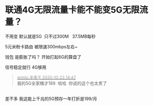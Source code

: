 # 联通4G无限流量卡能不能变5G无限流量？


不用变 默认就是5G&nbsp;&nbsp;只不过300M&nbsp; &nbsp;37.5MB每秒

5元米粉卡路由 被限速300mbps左右~

钱包 是膨胀了吗？ 开始打起6G的算盘了

信号稳定就行 4G够用<img id="aimg_JGOf0" onclick="zoom(this, this.src, 0, 0, 0)" class="zoom" src="https://cdn.jsdelivr.net/gh/hishis/forum-master/public/images/patch.gif" onmouseover="img_onmouseoverfunc(this)" onload="thumbImg(this)" border="0" alt="" />

<div class="quote"><blockquote><font size="2"><a href="https://www.hostloc.com/forum.php?mod=redirect&amp;goto=findpost&amp;pid=9335996&amp;ptid=757112" target="_blank"><font color="#999999">woniu 发表于 2020-10-22 14:47</font></a></font><br />
我的5G全家桶才189&nbsp;&nbsp;哈哈&nbsp;&nbsp;你说的这个也太贵了</blockquote></div><br />
差不多 我这能上千兆的5G预存一年打折是199/月
